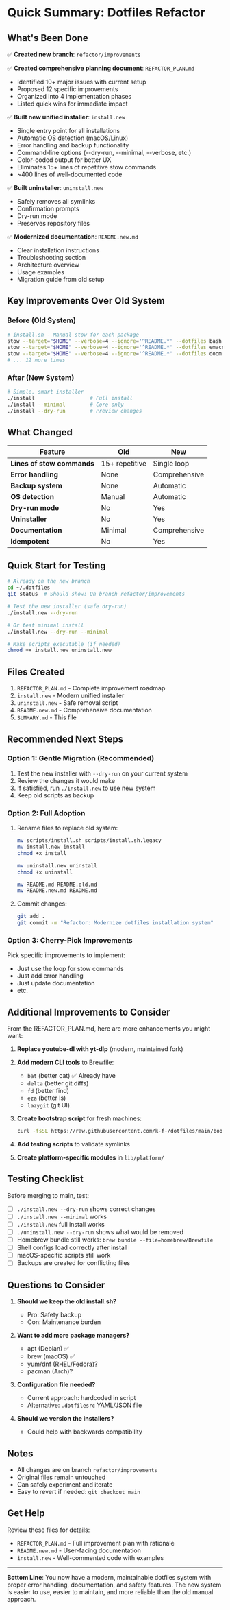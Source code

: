 # Quick Summary: Dotfiles Refactor

## What's Been Done

✅ **Created new branch**: `refactor/improvements`

✅ **Created comprehensive planning document**: `REFACTOR_PLAN.md`
- Identified 10+ major issues with current setup
- Proposed 12 specific improvements
- Organized into 4 implementation phases
- Listed quick wins for immediate impact

✅ **Built new unified installer**: `install.new`
- Single entry point for all installations
- Automatic OS detection (macOS/Linux)
- Error handling and backup functionality
- Command-line options (--dry-run, --minimal, --verbose, etc.)
- Color-coded output for better UX
- Eliminates 15+ lines of repetitive stow commands
- ~400 lines of well-documented code

✅ **Built uninstaller**: `uninstall.new`
- Safely removes all symlinks
- Confirmation prompts
- Dry-run mode
- Preserves repository files

✅ **Modernized documentation**: `README.new.md`
- Clear installation instructions
- Troubleshooting section
- Architecture overview
- Usage examples
- Migration guide from old setup

## Key Improvements Over Old System

### Before (Old System)
```bash
# install.sh - Manual stow for each package
stow --target="$HOME" --verbose=4 --ignore='^README.*' --dotfiles bash
stow --target="$HOME" --verbose=4 --ignore='^README.*' --dotfiles emacs
stow --target="$HOME" --verbose=4 --ignore='^README.*' --dotfiles doom
# ... 12 more times
```

### After (New System)
```bash
# Simple, smart installer
./install                  # Full install
./install --minimal        # Core only
./install --dry-run        # Preview changes
```

## What Changed

| Feature | Old | New |
|---------|-----|-----|
| **Lines of stow commands** | 15+ repetitive | Single loop |
| **Error handling** | None | Comprehensive |
| **Backup system** | None | Automatic |
| **OS detection** | Manual | Automatic |
| **Dry-run mode** | No | Yes |
| **Uninstaller** | No | Yes |
| **Documentation** | Minimal | Comprehensive |
| **Idempotent** | No | Yes |

## Quick Start for Testing

```bash
# Already on the new branch
cd ~/.dotfiles
git status  # Should show: On branch refactor/improvements

# Test the new installer (safe dry-run)
./install.new --dry-run

# Or test minimal install
./install.new --dry-run --minimal

# Make scripts executable (if needed)
chmod +x install.new uninstall.new
```

## Files Created

1. `REFACTOR_PLAN.md` - Complete improvement roadmap
2. `install.new` - Modern unified installer
3. `uninstall.new` - Safe removal script
4. `README.new.md` - Comprehensive documentation
5. `SUMMARY.md` - This file

## Recommended Next Steps

### Option 1: Gentle Migration (Recommended)
1. Test the new installer with `--dry-run` on your current system
2. Review the changes it would make
3. If satisfied, run `./install.new` to use new system
4. Keep old scripts as backup

### Option 2: Full Adoption
1. Rename files to replace old system:
   ```bash
   mv scripts/install.sh scripts/install.sh.legacy
   mv install.new install
   chmod +x install

   mv uninstall.new uninstall
   chmod +x uninstall

   mv README.md README.old.md
   mv README.new.md README.md
   ```

2. Commit changes:
   ```bash
   git add .
   git commit -m "Refactor: Modernize dotfiles installation system"
   ```

### Option 3: Cherry-Pick Improvements
Pick specific improvements to implement:
- Just use the loop for stow commands
- Just add error handling
- Just update documentation
- etc.

## Additional Improvements to Consider

From the REFACTOR_PLAN.md, here are more enhancements you might want:

1. **Replace youtube-dl with yt-dlp** (modern, maintained fork)
2. **Add modern CLI tools** to Brewfile:
   - `bat` (better cat) ✅ Already have
   - `delta` (better git diffs)
   - `fd` (better find)
   - `eza` (better ls)
   - `lazygit` (git UI)

3. **Create bootstrap script** for fresh machines:
   ```bash
   curl -fsSL https://raw.githubusercontent.com/k-f-/dotfiles/main/bootstrap.sh | bash
   ```

4. **Add testing scripts** to validate symlinks

5. **Create platform-specific modules** in `lib/platform/`

## Testing Checklist

Before merging to main, test:

- [ ] `./install.new --dry-run` shows correct changes
- [ ] `./install.new --minimal` works
- [ ] `./install.new` full install works
- [ ] `./uninstall.new --dry-run` shows what would be removed
- [ ] Homebrew bundle still works: `brew bundle --file=homebrew/Brewfile`
- [ ] Shell configs load correctly after install
- [ ] macOS-specific scripts still work
- [ ] Backups are created for conflicting files

## Questions to Consider

1. **Should we keep the old install.sh?**
   - Pro: Safety backup
   - Con: Maintenance burden

2. **Want to add more package managers?**
   - apt (Debian) ✅
   - brew (macOS) ✅
   - yum/dnf (RHEL/Fedora)?
   - pacman (Arch)?

3. **Configuration file needed?**
   - Current approach: hardcoded in script
   - Alternative: `.dotfilesrc` YAML/JSON file

4. **Should we version the installers?**
   - Could help with backwards compatibility

## Notes

- All changes are on branch `refactor/improvements`
- Original files remain untouched
- Can safely experiment and iterate
- Easy to revert if needed: `git checkout main`

## Get Help

Review these files for details:
- `REFACTOR_PLAN.md` - Full improvement plan with rationale
- `README.new.md` - User-facing documentation
- `install.new` - Well-commented code with examples

---

**Bottom Line**: You now have a modern, maintainable dotfiles system with proper error handling, documentation, and safety features. The new system is easier to use, easier to maintain, and more reliable than the old manual approach.
